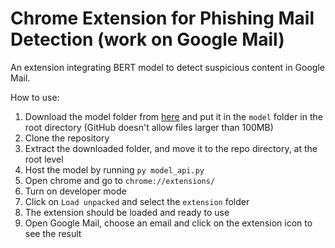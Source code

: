 # Chrome Extension for Phishing Mail Detection (work on Google Mail)

An extension integrating BERT model to detect suspicious content in Google Mail.

How to use:

1. Download the model folder from [here](https://drive.google.com/drive/folders/1DiAjM2khgWMKamvy643ZqPLIPBTxgTd-) and put it in the `model` folder in the root directory (GitHub doesn't allow files larger than 100MB)
2. Clone the repository
3. Extract the downloaded folder, and move it to the repo directory, at the root level
4. Host the model by running `py model_api.py`
5. Open chrome and go to `chrome://extensions/`
6. Turn on developer mode
7. Click on `Load unpacked` and select the `extension` folder
8. The extension should be loaded and ready to use
9. Open Google Mail, choose an email and click on the extension icon to see the result
